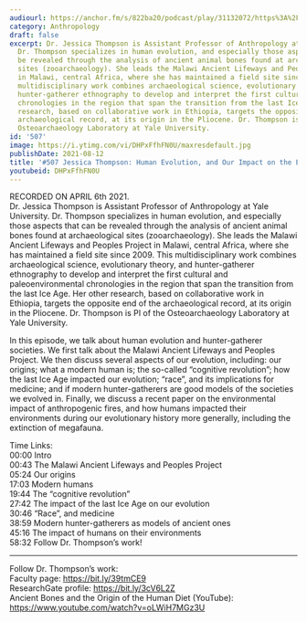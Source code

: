 ```yaml
---
audiourl: https://anchor.fm/s/822ba20/podcast/play/31132072/https%3A%2F%2Fd3ctxlq1ktw2nl.cloudfront.net%2Fstaging%2F2021-3-10%2Fd90416c5-a474-0e6c-02d8-7716ccd29f1b.m4a
category: Anthropology
draft: false
excerpt: Dr. Jessica Thompson is Assistant Professor of Anthropology at Yale University.
  Dr. Thompson specializes in human evolution, and especially those aspects that can
  be revealed through the analysis of ancient animal bones found at archaeological
  sites (zooarchaeology). She leads the Malawi Ancient Lifeways and Peoples Project
  in Malawi, central Africa, where she has maintained a field site since 2009. This
  multidisciplinary work combines archaeological science, evolutionary theory, and
  hunter-gatherer ethnography to develop and interpret the first cultural and paleoenvironmental
  chronologies in the region that span the transition from the last Ice Age. Her other
  research, based on collaborative work in Ethiopia, targets the opposite end of the
  archaeological record, at its origin in the Pliocene. Dr. Thompson is PI of the
  Osteoarchaeology Laboratory at Yale University.
id: '507'
image: https://i.ytimg.com/vi/DHPxFfhFN0U/maxresdefault.jpg
publishDate: 2021-08-12
title: '#507 Jessica Thompson: Human Evolution, and Our Impact on the Environment'
youtubeid: DHPxFfhFN0U
---
```

<div class="timelinks">

RECORDED ON APRIL 6th 2021.  
Dr. Jessica Thompson is Assistant Professor of Anthropology at Yale University. Dr. Thompson specializes in human evolution, and especially those aspects that can be revealed through the analysis of ancient animal bones found at archaeological sites (zooarchaeology). She leads the Malawi Ancient Lifeways and Peoples Project in Malawi, central Africa, where she has maintained a field site since 2009. This multidisciplinary work combines archaeological science, evolutionary theory, and hunter-gatherer ethnography to develop and interpret the first cultural and paleoenvironmental chronologies in the region that span the transition from the last Ice Age. Her other research, based on collaborative work in Ethiopia, targets the opposite end of the archaeological record, at its origin in the Pliocene. Dr. Thompson is PI of the Osteoarchaeology Laboratory at Yale University.

In this episode, we talk about human evolution and hunter-gatherer societies. We first talk about the Malawi Ancient Lifeways and Peoples Project. We then discuss several aspects of our evolution, including: our origins; what a modern human is; the so-called “cognitive revolution”; how the last Ice Age impacted our evolution; “race”, and its implications for medicine; and if modern hunter-gatherers are good models of the societies we evolved in. Finally, we discuss a recent paper on the environmental impact of anthropogenic fires, and how humans impacted their environments during our evolutionary history more generally, including the extinction of megafauna.

Time Links:  
<time>00:00</time> Intro  
<time>00:43</time> The Malawi Ancient Lifeways and Peoples Project  
<time>05:24</time> Our origins  
<time>17:03</time> Modern humans  
<time>19:44</time> The “cognitive revolution”   
<time>27:42</time> The impact of the last Ice Age on our evolution  
<time>30:46</time> “Race”, and medicine  
<time>38:59</time> Modern hunter-gatherers as models of ancient ones  
<time>45:16</time> The impact of humans on their environments  
<time>58:32</time> Follow Dr. Thompson’s work!

---

Follow Dr. Thompson’s work:  
Faculty page: https://bit.ly/39tmCE9  
ResearchGate profile: https://bit.ly/3cV6L2Z  
Ancient Bones and the Origin of the Human Diet (YouTube): https://www.youtube.com/watch?v=oLWiH7MGz3U
</div>

